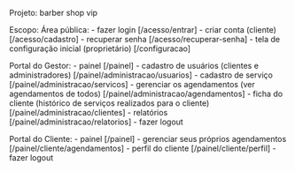 Projeto: barber shop vip

Escopo:
  Área pública:
    - fazer login [/acesso/entrar]
    - criar conta (cliente) [/acesso/cadastro]
    - recuperar senha [/acesso/recuperar-senha]
    - tela de configuração inicial (proprietário) [/configuracao]

  Portal do Gestor:
    - painel [/painel]
    - cadastro de usuários (clientes e administradores) [/painel/administracao/usuarios]
    - cadastro de serviço [/painel/administracao/servicos]
    - gerenciar os agendamentos (ver agendamentos de todos) [/painel/administracao/agendamentos]
    - ficha do cliente (histórico de serviços realizados para o cliente) [/painel/administracao/clientes]
    - relatórios [/painel/administracao/relatorios]
    - fazer logout

  Portal do Cliente:
    - painel [/painel]
    - gerenciar seus próprios agendamentos [/painel/cliente/agendamentos]
    - perfil do cliente [/painel/cliente/perfil]
    - fazer logout